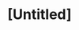---
pid: NS173
title: "[Untitled]"
location_transcription: 
zipcode: '19134'
outside_phl: 
neighborhood: Port Richmond
age: '31'
age_range: 30-39
instagram: 
image_file_name: NS_173.jpg
proposal_transcription: 
topic: Philadelphia,Love
topic_summary: 0, 0
type: Other No Form
keywords_other: Love, Philadelphia, Pennsylvania
credit: 
image_labels: |-
  L O V E  P A

  Love Philly

  In bubble letters
twitter: 
facebook: Richie McCloskey
permalink: "/monuments/ns173/"
layout: item-page
---
